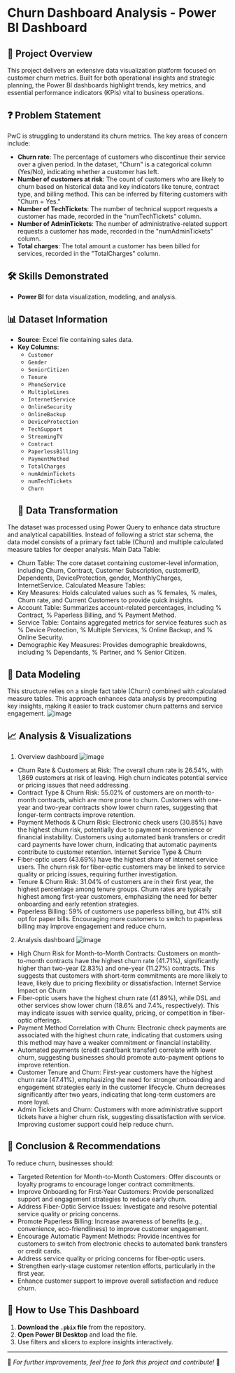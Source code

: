 # **Churn Dashboard Analysis - Power BI Dashboard**
## 📌 **Project Overview**
This project delivers an extensive data visualization platform focused on customer churn metrics. Built for both operational insights and strategic planning, the Power BI dashboards highlight trends, key metrics, and essential performance indicators (KPIs) vital to business operations.
## ❓ **Problem Statement**
PwC is struggling to understand its churn metrics. The key areas of concern include:
- **Churn rate**: The percentage of customers who discontinue their service over a given period. In the dataset, "Churn" is a categorical column (Yes/No), indicating whether a customer has left. 
- **Number of customers at risk**: The count of customers who are likely to churn based on historical data and key indicators like tenure, contract type, and billing method. This can be inferred by filtering customers with "Churn = Yes." 
- **Number of TechTickets**: The number of technical support requests a customer has made, recorded in the "numTechTickets" column. 
- **Number of AdminTickets**: The number of administrative-related support requests a customer has made, recorded in the "numAdminTickets" column. 
- **Total charges**: The total amount a customer has been billed for services, recorded in the "TotalCharges" column.

## 🛠️ **Skills Demonstrated**
- __Power BI__ for data visualization, modeling, and analysis.

## 📊 **Dataset Information**
- **Source**: Excel file containing sales data.
- **Key Columns**:
  - `Customer`
  - `Gender`
  - `SeniorCitizen`
  - `Tenure`
  - `PhoneService`
  - `MultipleLines`
  - `InternetService`
  - `OnlineSecurity`
  - `OnlineBackup`
  - `DeviceProtection`
  - `TechSupport`
  - `StreamingTV`
  - `Contract`
  - `PaperlessBilling`
  - `PaymentMethod`
  - `TotalCharges`
  - `numAdminTickets`
  - `numTechTickets`
  - `Churn`
  ## 🔄 **Data Transformation**
The dataset was processed using Power Query to enhance data structure and analytical capabilities. Instead of following a strict star schema, the data model consists of a primary fact table (Churn) and multiple calculated measure tables for deeper analysis.
Main Data Table:
- Churn Table: The core dataset containing customer-level information, including Churn, Contract, Customer Subscription, customerID, Dependents, DeviceProtection, gender, MonthlyCharges, InternetService.
Calculated Measure Tables:
- Key Measures: Holds calculated values such as % females, % males, Churn rate, and Current Customers to provide quick insights.
- Account Table: Summarizes account-related percentages, including % Contract, % Paperless Billing, and % Payment Method.
- Service Table: Contains aggregated metrics for service features such as % Device Protection, % Multiple Services, % Online Backup, and % Online Security.
- Demographic Key Measures: Provides demographic breakdowns, including % Dependants, % Partner, and % Senior Citizen.

## 📐 **Data Modeling**
This structure relies on a single fact table (Churn) combined with calculated measure tables. This approach enhances data analysis by precomputing key insights, making it easier to track customer churn patterns and service engagement.
![image](https://github.com/user-attachments/assets/fae9614f-c79e-450d-a6ac-0dcf69bd1b6e)

## 📈 **Analysis & Visualizations**
1. Overview dashboard
![image](https://github.com/user-attachments/assets/a4539cb0-3e6a-4827-8404-0d78aae084a1)
- Churn Rate & Customers at Risk: The overall churn rate is 26.54%, with 1,869 customers at risk of leaving. High churn indicates potential service or pricing issues that need addressing.
- Contract Type & Churn Risk: 55.02% of customers are on month-to-month contracts, which are more prone to churn. Customers with one-year and two-year contracts show lower churn rates, suggesting that longer-term contracts improve retention.
- Payment Methods & Churn Risk: Electronic check users (30.85%) have the highest churn risk, potentially due to payment inconvenience or financial instability.
Customers using automated bank transfers or credit card payments have lower churn, indicating that automatic payments contribute to customer retention.
Internet Service Type & Churn
- Fiber-optic users (43.69%) have the highest share of internet service users. The churn risk for fiber-optic customers may be linked to service quality or pricing issues, requiring further investigation.
- Tenure & Churn Risk: 31.04% of customers are in their first year, the highest percentage among tenure groups. Churn rates are typically highest among first-year customers, emphasizing the need for better onboarding and early retention strategies.
- Paperless Billing: 59% of customers use paperless billing, but 41% still opt for paper bills.
Encouraging more customers to switch to paperless billing may improve engagement and reduce churn.
2. Analysis dashboard
![image](https://github.com/user-attachments/assets/b9ab18a4-4f06-4d8b-ba6a-20b3d93c9dcb)

- High Churn Risk for Month-to-Month Contracts: Customers on month-to-month contracts have the highest churn rate (41.71%), significantly higher than two-year (2.83%) and one-year (11.27%) contracts. This suggests that customers with short-term commitments are more likely to leave, likely due to pricing flexibility or dissatisfaction.
Internet Service Impact on Churn
- Fiber-optic users have the highest churn rate (41.89%), while DSL and other services show lower churn (18.6% and 7.4%, respectively). This may indicate issues with service quality, pricing, or competition in fiber-optic offerings.
- Payment Method Correlation with Churn: Electronic check payments are associated with the highest churn rate, indicating that customers using this method may have a weaker commitment or financial instability.
- Automated payments (credit card/bank transfer) correlate with lower churn, suggesting businesses should promote auto-payment options to improve retention.
- Customer Tenure and Churn: First-year customers have the highest churn rate (47.41%), emphasizing the need for stronger onboarding and engagement strategies early in the customer lifecycle. Churn decreases significantly after two years, indicating that long-term customers are more loyal.
- Admin Tickets and Churn: Customers with more administrative support tickets have a higher churn risk, suggesting dissatisfaction with service. Improving customer support could help reduce churn.

## 📌 **Conclusion & Recommendations**
To reduce churn, businesses should:
- Targeted Retention for Month-to-Month Customers: Offer discounts or loyalty programs to encourage longer contract commitments.
- Improve Onboarding for First-Year Customers: Provide personalized support and engagement strategies to reduce early churn.
- Address Fiber-Optic Service Issues: Investigate and resolve potential service quality or pricing concerns.
- Promote Paperless Billing: Increase awareness of benefits (e.g., convenience, eco-friendliness) to improve customer engagement.
- Encourage Automatic Payment Methods: Provide incentives for customers to switch from electronic checks to automated bank transfers or credit cards.
- Address service quality or pricing concerns for fiber-optic users.
- Strengthen early-stage customer retention efforts, particularly in the first year.
- Enhance customer support to improve overall satisfaction and reduce churn.

## 🚀 **How to Use This Dashboard**
1. **Download the `.pbix` file** from the repository.
2. **Open Power BI Desktop** and load the file.
3. Use filters and slicers to explore insights interactively.

---
🔗 *For further improvements, feel free to fork this project and contribute!* 🚀




